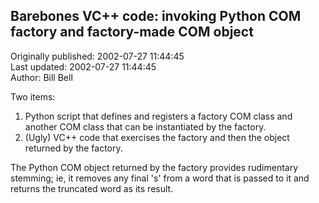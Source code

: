 ## Barebones VC++ code: invoking Python COM factory and factory-made COM object  
Originally published: 2002-07-27 11:44:45  
Last updated: 2002-07-27 11:44:45  
Author: Bill Bell  
  
Two items:

1. Python script that defines and registers a factory COM class and another COM class that can be instantiated by the factory.
2. (Ugly) VC++ code that exercises the factory and then the object returned by the factory.

The Python COM object returned by the factory provides rudimentary stemming; ie, it removes any final 's' from a word that is passed to it and returns the truncated word as its result.